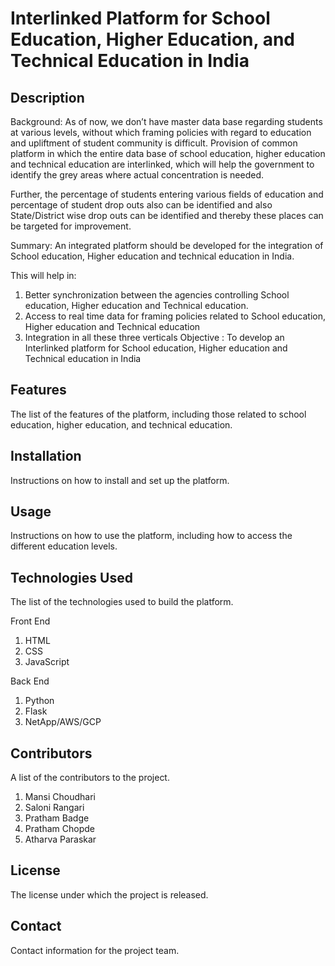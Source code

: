 # Interlinked Platform for School Education, Higher Education, and Technical Education in India

## Description

Background: As of now, we don’t have master data base regarding students at various levels, without which framing policies with regard to education and upliftment of student community is difficult. Provision of common platform in which the entire data base of school education, higher education and technical education are interlinked, which will help the government to identify the grey areas where actual concentration is needed. 

Further, the percentage of students entering various fields of education and percentage of student drop outs also can be identified and also State/District wise drop outs can be identified and thereby these places can be targeted for improvement. 

Summary: An integrated platform should be developed for the integration of School education, Higher education and technical education in India. 

This will help in: 
1. Better synchronization between the agencies controlling School education, Higher education and Technical education. 
2. Access to real time data for framing policies related to School education, Higher education and Technical education
3. Integration in all these three verticals Objective : 
To develop an Interlinked platform for School education, Higher education and Technical education in India

## Features

The list of the features of the platform, including those related to school education, higher education, and technical education.

## Installation

Instructions on how to install and set up the platform.

## Usage

Instructions on how to use the platform, including how to access the different education levels.

## Technologies Used

The list of the technologies used to build the platform.

Front End
1. HTML
2. CSS
3. JavaScript

Back End
1. Python
2. Flask
3. NetApp/AWS/GCP

## Contributors

A list of the contributors to the project.

1. Mansi Choudhari
2. Saloni Rangari
3. Pratham Badge
4. Pratham Chopde
5. Atharva Paraskar

## License

The license under which the project is released.

## Contact

Contact information for the project team.
